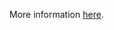More information [here](https://docs.bridgecrew.io/docs/ensure-azure-function-app-uses-the-latest-version-of-tls-encryption).
